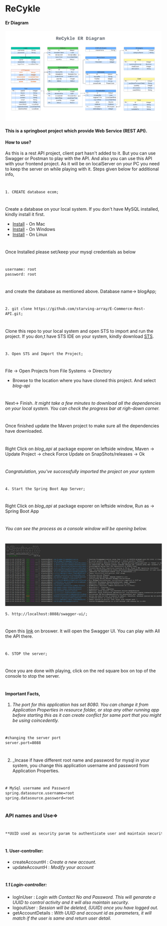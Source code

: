 # ReCykle

#### Er Diagram
<img src="ReCykle(2).png"/>



#### This is a springboot project which provide Web Service (REST API). 

#### How to use?

As this is a rest API project, client part hasn't added to it. But you can use Swagger or Postman to play with the API. And also you can use this API with your frontend project. As it will be on localServer on your PC you need to keep the server on while playing with it. Steps given below for additional info,
#
```
1. CREATE database ecom;
```
#
Create a database on your local system. If you don't have MySQL installed, kindly install it first. 
- [Install](https://dev.mysql.com/doc/refman/8.0/en/macos-installation.html) - On Mac
- [Install](https://dev.mysql.com/doc/refman/8.0/en/windows-installation.html) - On Windows
- [Install](https://dev.mysql.com/doc/mysql-shell/8.0/en/mysql-shell-install-linux-quick.html) - On Linux
#
Once Installed please set/keep your mysql credentials as below 
#

```
username: root
password: root
```
#
and create the database as mentioned above. Database name-> blogApp;
#

```
2. git clone https://github.com/starving-array/E-Commerce-Rest-API.git;
```
#
Clone this repo to your local system and open STS to import and run the project. 
If you don,t have STS IDE on your system, kindly download [STS](https://spring.io/tools).
#

```
3. Open STS and Import the Project;
```
#
File -> Open Projects from File Systems -> Directory
- Browse to the location where you have cloned this project. And select  _blog-api_ 
#
Next-> Finish. _It might take a few minutes to download all the dependencies on your local system. You can check the progress bar at righ-down corner._  
#
Once finished update the Maven project to make sure all the dependencies have downloaded.
#
Right Click on _blog_api_ at package exporer on leftside window, 
Maven -> Update Project -> check Force Update on SnapShots/releases -> Ok
#

 _Congratulation, you've successfully imported the project on your system_

#

```
4. Start the Spring Boot App Server;
``` 

#
Right Click on _blog_api_ at package exporer on leftside window, 
Run as -> Spring Boot App
#

_You can see the process as a console window will be opening below._

#

<img src="console.jpg"/>

```
5. http://localhost:8088/swagger-ui/;
``` 
#

Open this [link](http://localhost:8088/swagger-ui/) on broswer. It will open the Swagger UI. You can play with All the API there. 

#
```
6. STOP the server;
```

#
Once you are done with playing, click on the red square box on top of the console to stop the server.
#

#### Important Facts,
1. _The port for this application has set 8080. You can change it from Application Properties in resource folder, or stop any other running app before starting this as it can create conflict for same port that you might be using coincedently._

#
```
#changing the server port
server.port=8088
```
#

2. _Incase if have different root name and password for mysql in your system, you change this application username and password from Application Properties.

#
```
# MySql username and Password
spring.datasource.username=root
spring.datasource.password=root
```

#
### API names and Use=> ###

#
```sh
**UUID used as security param to authenticate user and maintain security.
```
#

#### 1. User-controller:
- createAccountH :  _Create a new account._
- updateAccountH : _Modify your account_

#
##### 1.1 Login-controller: 

- logInUser : _Login with Contact No and Password. This will genarate a UUID to control activity and it will also maintain security._
- logoutUser : _Session will be deleted, (UUID) once you have logged out._
- getAccountDetails : _With UUID and account id as parameters, it will match if the user is same and return user detail._

